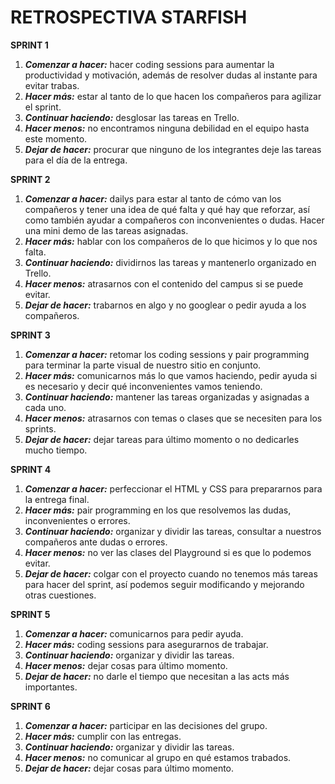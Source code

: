 # RETROSPECTIVA STARFISH

**SPRINT 1**
1. ***Comenzar a hacer:*** hacer coding sessions para aumentar la productividad y motivación, además de resolver dudas al instante para evitar trabas.
2. ***Hacer más:*** estar al tanto de lo que hacen los compañeros para agilizar el sprint.
3. ***Continuar haciendo:*** desglosar las tareas en Trello.
4. ***Hacer menos:*** no encontramos ninguna debilidad en el equipo hasta este momento.
5. ***Dejar de hacer:*** procurar que ninguno de los integrantes deje las tareas para el día de la entrega.


**SPRINT 2**
1. ***Comenzar a hacer:*** dailys para estar al tanto de cómo van los compañeros y tener una idea de qué falta y qué hay que reforzar, así como también ayudar a compañeros con inconvenientes o dudas. Hacer una mini demo de las tareas asignadas.
2. ***Hacer más:*** hablar con los compañeros de lo que hicimos y lo que nos falta.
3. ***Continuar haciendo:*** dividirnos las tareas y mantenerlo organizado en Trello.
4. ***Hacer menos:*** atrasarnos con el contenido del campus si se puede evitar.
5. ***Dejar de hacer:*** trabarnos en algo y no googlear o pedir ayuda a los compañeros.


**SPRINT 3**
1. ***Comenzar a hacer:*** retomar los coding sessions y pair programming para terminar la parte visual de nuestro sitio en conjunto.
2. ***Hacer más:*** comunicarnos más lo que vamos haciendo, pedir ayuda si es necesario y decir qué inconvenientes vamos teniendo.
3. ***Continuar haciendo:*** mantener las tareas organizadas y asignadas a cada uno.
4. ***Hacer menos:*** atrasarnos con temas o clases que se necesiten para los sprints.
5. ***Dejar de hacer:*** dejar tareas para último momento o no dedicarles mucho tiempo.

**SPRINT 4**
1. ***Comenzar a hacer:*** perfeccionar el HTML y CSS para prepararnos para la entrega final.
2. ***Hacer más:*** pair programming en los que resolvemos las dudas, inconvenientes o errores.
3. ***Continuar haciendo:*** organizar y dividir las tareas, consultar a nuestros compañeros ante dudas o errores.
4. ***Hacer menos:*** no ver las clases del Playground si es que lo podemos evitar.
5. ***Dejar de hacer:*** colgar con el proyecto cuando no tenemos más tareas para hacer del sprint, así podemos seguir modificando y mejorando otras cuestiones.

**SPRINT 5**
1. ***Comenzar a hacer:*** comunicarnos para pedir ayuda.
2. ***Hacer más:*** coding sessions para asegurarnos de trabajar.
3. ***Continuar haciendo:*** organizar y dividir las tareas.
4. ***Hacer menos:*** dejar cosas para último momento.
5. ***Dejar de hacer:*** no darle el tiempo que necesitan a las acts más importantes.

**SPRINT 6**
1. ***Comenzar a hacer:*** participar en las decisiones del grupo.
2. ***Hacer más:*** cumplir con las entregas.
3. ***Continuar haciendo:*** organizar y dividir las tareas.
4. ***Hacer menos:*** no comunicar al grupo en qué estamos trabados.
5. ***Dejar de hacer:*** dejar cosas para último momento.
